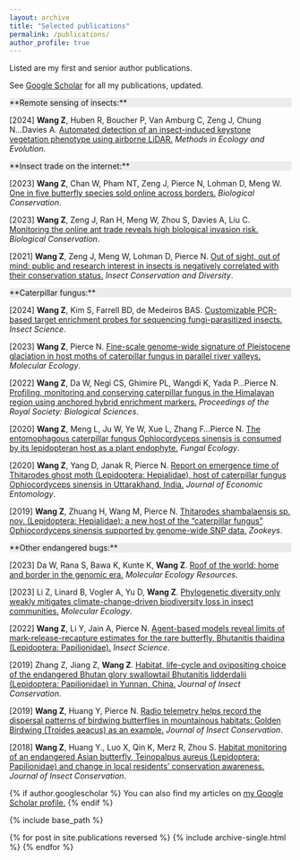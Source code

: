 ```yaml
---
layout: archive
title: "Selected publications"
permalink: /publications/
author_profile: true
---
```

Listed are my first and senior author publications.

See [Google Scholar](https://scholar.google.com/citations?user=yL-Iv6wAAAAJ&hl=en) for all my publications, updated.

<div class="tip" markdown="1" style="background-color: rgb(236,236,236);">
**Remote sensing of insects:**
</div>

[2024] **Wang Z**, Huben R, Boucher P, Van Amburg C, Zeng J, Chung N...Davies A. [Automated detection of an insect-induced keystone vegetation phenotype using airborne LiDAR.](https://besjournals.onlinelibrary.wiley.com/doi/full/10.1111/2041-210X.14298) *Methods in Ecology and Evolution*.

<div class="tip" markdown="1" style="background-color: rgb(236,236,236);">
**Insect trade on the internet:**
</div>

[2023] **Wang Z**, Chan W, Pham NT, Zeng J, Pierce N, Lohman D, Meng W. [One in five butterfly species sold online across borders.](https://www.sciencedirect.com/science/article/pii/S0006320723001933) *Biological Conservation*.

[2023] **Wang Z**, Zeng J, Ran H, Meng W, Zhou S, Davies A, Liu C. [Monitoring the online ant trade reveals high biological invasion risk.](https://www.sciencedirect.com/science/article/pii/S0006320723001398) *Biological Conservation*.

[2021] **Wang Z**, Zeng J, Meng W, Lohman D, Pierce N. [Out of sight, out of mind: public and research interest in insects is negatively correlated with their conservation status.](https://www.researchgate.net/publication/351429178_Out_of_sight_out_of_mind_public_and_research_interest_in_insects_is_negatively_correlated_with_their_conservation_status) *Insect Conservation and Diversity*.

<div class="tip" markdown="1" style="background-color: rgb(236,236,236);">
**Caterpillar fungus:**
</div>

[2024] **Wang Z**, Kim S, Farrell BD, de Medeiros BAS. [Customizable PCR-based target enrichment probes for sequencing fungi-parasitized insects.](https://onlinelibrary.wiley.com/doi/full/10.1111/1744-7917.13413) *Insect Science*.


[2023] **Wang Z**, Pierce N. [Fine-scale genome-wide signature of Pleistocene glaciation in host moths of caterpillar fungus in parallel river valleys.](https://onlinelibrary.wiley.com/doi/full/10.1111/mec.16457) *Molecular Ecology*.


[2022] **Wang Z**, Da W, Negi CS, Ghimire PL, Wangdi K, Yada P…Pierce N. [Profiling, monitoring and conserving caterpillar fungus in the Himalayan region using anchored hybrid enrichment markers.](https://royalsocietypublishing.org/doi/10.1098/rspb.2021.2650) *Proceedings of the Royal Society: Biological Sciences*.

[2020] **Wang Z**, Meng L, Ju W, Ye W, Xue L, Zhang F…Pierce N. [The entomophagous caterpillar fungus Ophiocordyceps sinensis is consumed by its lepidopteran host as a plant endophyte.](https://www.researchgate.net/publication/344175715_The_entomophagous_caterpillar_fungus_Ophiocordyceps_sinensis_is_consumed_by_its_lepidopteran_host_as_a_plant_endophyte) *Fungal Ecology*.

[2020] **Wang Z**, Yang D, Janak R, Pierce N. [Report on emergence time of Thitarodes ghost moth (Lepidoptera: Hepialidae), host of caterpillar fungus Ophiocordyceps sinensis in Uttarakhand, India.](https://www.researchgate.net/publication/341652329_Report_on_the_Emergence_Time_of_a_Species_of_Thitarodes_Ghost_Moth_Lepidoptera_Hepialidae_Host_of_the_Caterpillar_Fungus_Ophiocordyceps_sinensis_Ascomycota_Ophiocordycipitaceae_in_Uttarakhand_India) *Journal of Economic Entomology*.

[2019] **Wang Z**, Zhuang H, Wang M, Pierce N. [Thitarodes shambalaensis sp. nov. (Lepidoptera: Hepialidae): a new host of the “caterpillar fungus” Ophiocordyceps sinensis supported by genome-wide SNP data.](https://zookeys.pensoft.net/article/34638/) *Zookeys*. 


<div class="tip" markdown="1" style="background-color: rgb(236,236,236);">
**Other endangered bugs:**
</div>

[2023] Da W, Rana S, Bawa K, Kunte K, **Wang Z**. [Roof of the world: home and border in the genomic era.](https://onlinelibrary.wiley.com/doi/full/10.1111/1755-0998.13827) *Molecular Ecology Resources*. 

[2023] Li Z, Linard B, Vogler A, Yu D, **Wang Z**. [Phylogenetic diversity only weakly mitigates climate-change-driven biodiversity loss in insect communities.](https://www.researchgate.net/publication/364645640_Phylogenetic_diversity_only_weakly_mitigates_climate-change-driven_biodiversity_loss_in_insect_communities) *Molecular Ecology*.

[2022] **Wang Z**, Li Y, Jain A, Pierce N. [Agent-based models reveal limits of mark-release-recapture estimates for the rare butterfly, Bhutanitis thaidina (Lepidoptera: Papilionidae).](https://www.researchgate.net/publication/353263095_Agent-based_models_reveal_limits_of_mark-release-recapture_estimates_for_the_rare_butterfly_Bhutanitis_thaidina_Lepidoptera_Papilionidae) *Insect Science*.

[2019] Zhang Z, Jiang Z, **Wang Z**. [Habitat, life-cycle and ovipositing choice of the endangered Bhutan glory swallowtail Bhutanitis lidderdalii (Lepidoptera: Papilionidae) in Yunnan, China.](https://www.researchgate.net/publication/335725903_Habitat_life_history_and_oviposition_choice_of_the_endangered_Bhutan_Glory_swallowtail_Bhutanitis_lidderdalii_Lepidoptera_Papilionidae_in_Yunnan_China) *Journal of Insect Conservation*.

[2019] **Wang Z**, Huang Y, Pierce N. [Radio telemetry helps record the dispersal patterns of birdwing butterflies in mountainous habitats: Golden Birdwing (Troides aeacus) as an example.](https://www.researchgate.net/publication/334065881_Radio_telemetry_helps_record_the_dispersal_patterns_of_birdwing_butterflies_in_mountainous_habitats_Golden_Birdwing_Troides_aeacus_as_an_example) *Journal of Insect Conservation*.

[2018] **Wang Z**, Huang Y., Luo X, Qin K, Merz R, Zhou S. [Habitat monitoring of an endangered Asian butterfly, Teinopalpus aureus (Lepidoptera: Papilionidae) and change in local residents’ conservation awareness.](https://www.researchgate.net/publication/327967448_Habitat_monitoring_of_an_endangered_Asian_butterfly_Teinopalpus_aureus_Lepidoptera_Papilionidae_and_change_in_local_residents'_conservation_awareness) *Journal of Insect Conservation*.






{% if author.googlescholar %}
  You can also find my articles on <u><a href="{{author.googlescholar}}">my Google Scholar profile</a>.</u>
{% endif %}

{% include base_path %}

{% for post in site.publications reversed %}
  {% include archive-single.html %}
{% endfor %}
